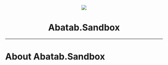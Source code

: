 <!-- This documentation is incomplete. -->

<div align="center">

![](_attachments/AbatabDocumentationProjectLogo.png)
	<h1>
		Abatab.Sandbox
	</h1>
</div>

***

# About Abatab.Sandbox